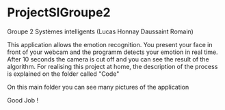 # ProjectSIGroupe2
Groupe 2 Systèmes intelligents (Lucas Honnay Daussaint Romain)

This application allows the emotion recognition. 
You present your face in front of your webcam and the programm detects your emotion in real time. 
After 10 seconds the camera is cut off and you can see the result of the algorithm. 
For realising this project at home, the description of the process is explained on the folder called "Code"

On this main folder you can see many pictures of the application

Good Job !

